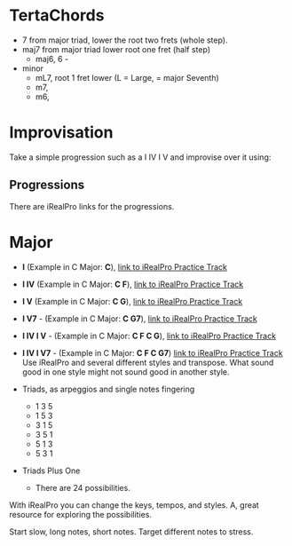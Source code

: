 # TertaChords

- 7 from major triad, lower the root two frets (whole step).
- maj7 from major triad lower root one fret (half step)
	- maj6, 6 - 
- minor
 	- mL7, root 1 fret lower (L = Large, = major Seventh)
 	- m7, 
 	- m6, 

# Improvisation

Take a simple progression such as a I IV I V and improvise over it using:

## Progressions

There are iRealPro links for the progressions.

# Major

- **I** (Example in C Major: **C**), [link to iRealPro Practice Track](https://csp.nyc3.digitaloceanspaces.com/students/iRealPro/progressions/I.html)
- **I IV** (Example in C Major: **C F**), [link to iRealPro Practice Track](https://csp.nyc3.digitaloceanspaces.com/students/iRealPro/progressions/I_IV.html)
- **I V** (Example in C Major: **C G**), [link to iRealPro Practice Track](https://csp.nyc3.digitaloceanspaces.com/students/iRealPro/progressions/I_V.html)
- **I V7** - (Example in C Major: **C G7**), [link to iRealPro Practice Track](https://csp.nyc3.digitaloceanspaces.com/students/iRealPro/progressions/I_V7.html)
- **I IV I V** - (Example in C Major: **C F C G**), [link to iRealPro Practice Track](https://csp.nyc3.digitaloceanspaces.com/students/iRealPro/progressions/I_IV_1_V.html)
- **I IV I V7** - (Example in C Major: **C F C G7**) [link to iRealPro Practice Track](https://csp.nyc3.digitaloceanspaces.com/students/iRealPro/progressions/I_IV_I_V7.html)
Use iRealPro and several different styles and transpose. What sound good in one style might not sound good in another style.

- Triads, as arpeggios and single notes fingering
	- 1 3 5
	- 1 5 3
	- 3 1 5
	- 3 5 1
	- 5 1 3
	- 5 3 1
	
- Triads Plus One
	- There are 24 possibilities.


With iRealPro you can change the keys, tempos, and styles. A, great resource for exploring the possibilities.

Start slow, long notes, short notes. Target different notes to stress.